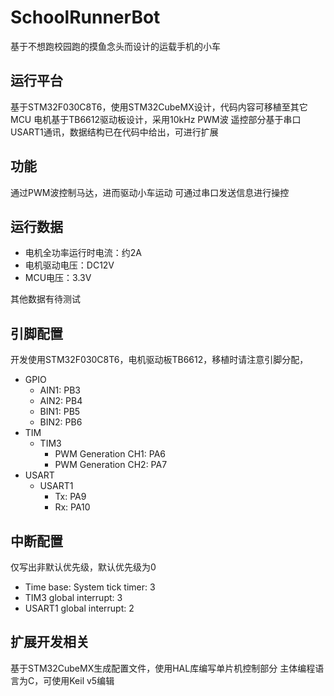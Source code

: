 # SchoolRunnerBot
基于不想跑校园跑的摸鱼念头而设计的运载手机的小车

## 运行平台
基于STM32F030C8T6，使用STM32CubeMX设计，代码内容可移植至其它MCU
电机基于TB6612驱动板设计，采用10kHz PWM波
遥控部分基于串口USART1通讯，数据结构已在代码中给出，可进行扩展

## 功能
通过PWM波控制马达，进而驱动小车运动
可通过串口发送信息进行操控

## 运行数据
- 电机全功率运行时电流：约2A
- 电机驱动电压：DC12V
- MCU电压：3.3V

其他数据有待测试

## 引脚配置
开发使用STM32F030C8T6，电机驱动板TB6612，移植时请注意引脚分配，
- GPIO
    - AIN1: PB3
    - AIN2: PB4
    - BIN1: PB5
    - BIN2: PB6
- TIM
    - TIM3
        - PWM Generation CH1: PA6
        - PWM Generation CH2: PA7
- USART
    - USART1
        - Tx: PA9
        - Rx: PA10

## 中断配置
仅写出非默认优先级，默认优先级为0
- Time base: System tick timer: 3
- TIM3 global interrupt: 3
- USART1 global interrupt: 2

## 扩展开发相关
基于STM32CubeMX生成配置文件，使用HAL库编写单片机控制部分
主体编程语言为C，可使用Keil v5编辑